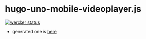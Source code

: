 # hugo-uno-mobile-videoplayer.js

[![wercker status](https://app.wercker.com/status/dfa9c0fc9b016f9e1c656dbac0533702/m "wercker status")](https://app.wercker.com/project/bykey/dfa9c0fc9b016f9e1c656dbac0533702)

- generated one is [here](http://yoheimuta.github.io/hugo-uno-mobile-videoplayer.js/)
